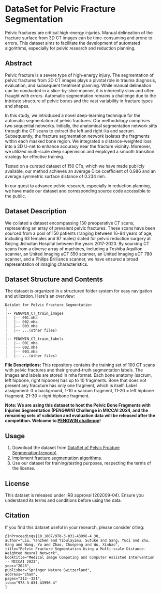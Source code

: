 # DataSet for Pelvic Fracture Segmentation

Pelvic fractures are critical high-energy injuries. Manual delineation of the fracture surface from 3D CT images can be time-consuming and prone to errors. This dataset aims to facilitate the development of automated algorithms, especially for pelvic research and reduction planning.

## Abstract

Pelvic fracture is a severe type of high-energy injury. The segmentation of pelvic fractures from 3D CT images plays a pivotal role in trauma diagnosis, evaluation, and subsequent treatment planning. While manual delineation can be conducted in a slice-by-slice manner, it is inherently slow and often fraught with errors. Automatic segmentation remains a challenge due to the intricate structure of pelvic bones and the vast variability in fracture types and shapes. 

In this study, we introduced a novel deep-learning technique for the automatic segmentation of pelvic fractures. Our methodology comprises two sequential networks. Initially, the anatomical segmentation network sifts through the CT scans to extract the left and right ilia and sacrum. Subsequently, the fracture segmentation network isolates the fragments within each masked bone region. We integrated a distance-weighted loss into a 3D U-net to enhance accuracy near the fracture vicinity. Moreover, we utilized multi-scale deep supervision and employed a smooth transition strategy for effective training.

Tested on a curated dataset of 150 CTs, which we have made publicly available, our method achieves an average Dice coefficient of 0.986 and an average symmetric surface distance of 0.234 mm.

In our quest to advance pelvic research, especially in reduction planning, we have made our dataset and corresponding source code accessible to the public.

## Dataset Description

We collated a dataset encompassing 150 preoperative CT scans, representing an array of prevalent pelvic fractures. These scans have been sourced from a pool of 150 patients (ranging between 16-94 years of age, including 63 females and 87 males) slated for pelvic reduction surgery at Beijing Jishuitan Hospital between the years 2017-2023. 
By sourcing CT scans from a diverse array of machines, including a Toshiba Aquilion scanner, an United Imaging uCT 550 scanner, an United Imaging uCT 780 scanner, and a Philips Brilliance scanner, we have ensured a broad representation of imaging characteristics.

## Dataset Structure and Contents

The dataset is organized in a structured folder system for easy navigation and utilization. Here's an overview:
```
DataSet for Pelvic Fracture Segmentation
|
|-- PENGWIN_CT_train_images
|   |-- 001.mha
|   |-- 002.mha
|   |-- 003.mha
|   |-- ...(other files)
|
|-- PENGWIN_CT_train_labels
|   |-- 001.mha
|   |-- 002.mha
|   |-- 003.mha
|   |-- ...(other files)
```
**File Descriptions:**
This repository contains the training set of 100 CT scans with pelvic fractures and their ground-truth segmentation labels. The images and labels are stored in mha format. Each bone anatomy (sacrum, left hipbone, right hipbone) has up to 10 fragments. Bone that does not present any fracuture has only one fragment, which is itself. Label assignment: 0 = background, 1-10 = sacrum fragment, 11-20 = left hipbone fragment, 21-30 = right hipbone fragment. 

**Note: We are using this dataset to host the Pelvic Bone Fragments with Injuries Segmentation (PENGWIN) Challenge in MICCAI 2024, and the remaining sets of validation and evaluation data will be released after the competition. Welcome to [PENGWIN challenge](https://pengwin.grand-challenge.org/)!**

## Usage

1. Download the dataset from [DataSet of Pelvic Frcature Segmenation(zenodo)](https://zenodo.org/api/records/10927452/files-archive).
2. Implement [fracture segmentation algorithms](/code).
3. Use our dataset for training/testing purposes, respecting the terms of the license.

## License

This dataset is released under IRB approval (202009-04). Ensure you understand its terms and conditions before using the data.

## Citation

If you find this dataset useful in your research, please consider citing:
```
@InProceedings{10.1007/978-3-031-43996-4_30,
author="Liu, Yanzhen and Yibulayimu, Sutuke and Sang, Yudi and Zhu, Gang and Wang, Yu and Zhao, Chunpeng and Wu, Xinbao",
title="Pelvic Fracture Segmentation Using a Multi-scale Distance-Weighted Neural Network",
booktitle="Medical Image Computing and Computer Assisted Intervention -- MICCAI 2023",
year="2023",
publisher="Springer Nature Switzerland",
address="Cham",
pages="312--321",
isbn="978-3-031-43996-4"
}
```







